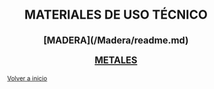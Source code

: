 <h1 align="center"> MATERIALES DE USO TÉCNICO </h1>

<h2 align="center">
[MADERA](/Madera/readme.md)

[METALES](/Metales/readme.md)

</h2>

[Volver a inicio](https://github.com/angelmicelti/TecnoVilladiego2)
